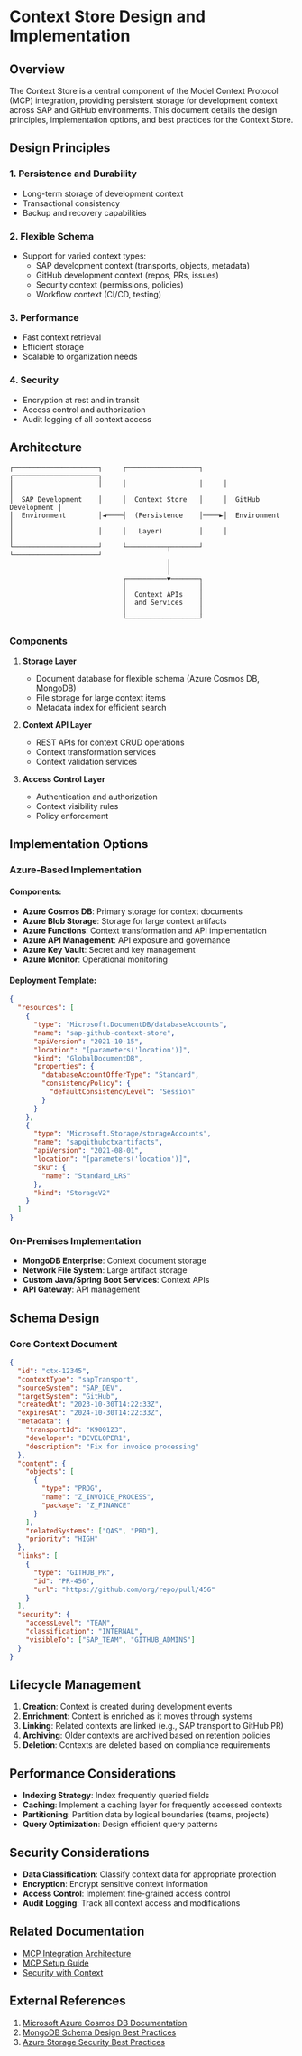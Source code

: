 # Context Store Design and Implementation

## Overview

The Context Store is a central component of the Model Context Protocol (MCP) integration, providing persistent storage for development context across SAP and GitHub environments. This document details the design principles, implementation options, and best practices for the Context Store.

## Design Principles

### 1. Persistence and Durability

- Long-term storage of development context
- Transactional consistency
- Backup and recovery capabilities

### 2. Flexible Schema

- Support for varied context types:
  - SAP development context (transports, objects, metadata)
  - GitHub development context (repos, PRs, issues)
  - Security context (permissions, policies)
  - Workflow context (CI/CD, testing)

### 3. Performance

- Fast context retrieval
- Efficient storage
- Scalable to organization needs

### 4. Security

- Encryption at rest and in transit
- Access control and authorization
- Audit logging of all context access

## Architecture

```
┌─────────────────────┐     ┌──────────────────┐     ┌─────────────────────┐
│                     │     │                  │     │                     │
│  SAP Development    │     │  Context Store   │     │  GitHub Development │
│  Environment        │◄────┤  (Persistence    │────►│  Environment        │
│                     │     │   Layer)         │     │                     │
└─────────────────────┘     └──────────┬───────┘     └─────────────────────┘
                                       │
                                       │
                            ┌──────────▼───────┐
                            │                  │
                            │  Context APIs    │
                            │  and Services    │
                            │                  │
                            └──────────────────┘
```

### Components

1. **Storage Layer**
   - Document database for flexible schema (Azure Cosmos DB, MongoDB)
   - File storage for large context items
   - Metadata index for efficient search

2. **Context API Layer**
   - REST APIs for context CRUD operations
   - Context transformation services
   - Context validation services

3. **Access Control Layer**
   - Authentication and authorization
   - Context visibility rules
   - Policy enforcement

## Implementation Options

### Azure-Based Implementation

#### Components:

- **Azure Cosmos DB**: Primary storage for context documents
- **Azure Blob Storage**: Storage for large context artifacts
- **Azure Functions**: Context transformation and API implementation
- **Azure API Management**: API exposure and governance
- **Azure Key Vault**: Secret and key management
- **Azure Monitor**: Operational monitoring

#### Deployment Template:

```json
{
  "resources": [
    {
      "type": "Microsoft.DocumentDB/databaseAccounts",
      "name": "sap-github-context-store",
      "apiVersion": "2021-10-15",
      "location": "[parameters('location')]",
      "kind": "GlobalDocumentDB",
      "properties": {
        "databaseAccountOfferType": "Standard",
        "consistencyPolicy": {
          "defaultConsistencyLevel": "Session"
        }
      }
    },
    {
      "type": "Microsoft.Storage/storageAccounts",
      "name": "sapgithubctxartifacts",
      "apiVersion": "2021-08-01",
      "location": "[parameters('location')]",
      "sku": {
        "name": "Standard_LRS"
      },
      "kind": "StorageV2"
    }
  ]
}
```

### On-Premises Implementation

- **MongoDB Enterprise**: Context document storage
- **Network File System**: Large artifact storage
- **Custom Java/Spring Boot Services**: Context APIs
- **API Gateway**: API management

## Schema Design

### Core Context Document

```json
{
  "id": "ctx-12345",
  "contextType": "sapTransport",
  "sourceSystem": "SAP_DEV",
  "targetSystem": "GitHub",
  "createdAt": "2023-10-30T14:22:33Z",
  "expiresAt": "2024-10-30T14:22:33Z",
  "metadata": {
    "transportId": "K900123",
    "developer": "DEVELOPER1",
    "description": "Fix for invoice processing"
  },
  "content": {
    "objects": [
      {
        "type": "PROG",
        "name": "Z_INVOICE_PROCESS",
        "package": "Z_FINANCE"
      }
    ],
    "relatedSystems": ["QAS", "PRD"],
    "priority": "HIGH"
  },
  "links": [
    {
      "type": "GITHUB_PR",
      "id": "PR-456",
      "url": "https://github.com/org/repo/pull/456"
    }
  ],
  "security": {
    "accessLevel": "TEAM",
    "classification": "INTERNAL",
    "visibleTo": ["SAP_TEAM", "GITHUB_ADMINS"]
  }
}
```

## Lifecycle Management

1. **Creation**: Context is created during development events
2. **Enrichment**: Context is enriched as it moves through systems
3. **Linking**: Related contexts are linked (e.g., SAP transport to GitHub PR)
4. **Archiving**: Older contexts are archived based on retention policies
5. **Deletion**: Contexts are deleted based on compliance requirements

## Performance Considerations

- **Indexing Strategy**: Index frequently queried fields
- **Caching**: Implement a caching layer for frequently accessed contexts
- **Partitioning**: Partition data by logical boundaries (teams, projects)
- **Query Optimization**: Design efficient query patterns

## Security Considerations

- **Data Classification**: Classify context data for appropriate protection
- **Encryption**: Encrypt sensitive context information
- **Access Control**: Implement fine-grained access control
- **Audit Logging**: Track all context access and modifications

## Related Documentation

- [MCP Integration Architecture](./mcp-integration.md)
- [MCP Setup Guide](../implementation/mcp-setup-guide.md)
- [Security with Context](../security/context-aware-security.md)

## External References

1. [Microsoft Azure Cosmos DB Documentation](https://learn.microsoft.com/en-us/azure/cosmos-db/)
2. [MongoDB Schema Design Best Practices](https://www.mongodb.com/developer/products/mongodb/schema-design-anti-patterns/)
3. [Azure Storage Security Best Practices](https://learn.microsoft.com/en-us/azure/storage/blobs/security-recommendations) 